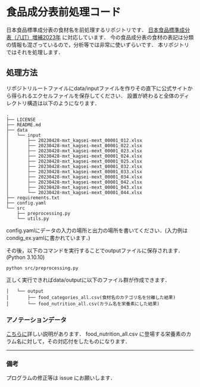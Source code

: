 # 食品成分表前処理コード
日本食品標準成分表の食材名を前処理するリポジトリです．
[日本食品標準成分表（八訂）増補2023年](https://www.mext.go.jp/a_menu/syokuhinseibun/mext_00001.html) に対応しています．
今の食品成分表の食材の表記は分類の情報も混ざっているので，分析等では非常に使いずらいです．
本リポジトリではそれを処理します．

## 処理方法
リポジトリルートファイルにdata/inputファイルを作りその直下に公式サイトから得られるエクセルファイルを保存してください．
設置が終わると全体のディレクトリ構造は以下のようになります．
```
.
├── LICENSE
├── README.md
├── data
│   └── input
│       ├── 20230428-mxt_kagsei-mext_00001_012.xlsx
│       ├── 20230428-mxt_kagsei-mext_00001_022.xlsx
│       ├── 20230428-mxt_kagsei-mext_00001_023.xlsx
│       ├── 20230428-mxt_kagsei-mext_00001_024.xlsx
│       ├── 20230428-mxt_kagsei-mext_00001_025.xlsx
│       ├── 20230428-mxt_kagsei-mext_00001_032.xlsx
│       ├── 20230428-mxt_kagsei-mext_00001_033.xlsx
│       ├── 20230428-mxt_kagsei-mext_00001_034.xlsx
│       ├── 20230428-mxt_kagsei-mext_00001_042.xlsx
│       ├── 20230428-mxt_kagsei-mext_00001_043.xlsx
│       └── 20230428-mxt_kagsei-mext_00001_044.xlsx
├── requirements.txt
├── config.yaml
└── src
    ├── preprocessing.py
    └── utils.py
```

config.yamlにデータの入力の場所と出力の場所を書いてください．(入力例はcondig_ex.yamlに書かれています．)

その後，以下のコマンドを実行することでoutputファイルに保存されます．(Python 3.10.10)

```
python src/preprocessing.py
```

正しく実行できればdata/outputに以下のファイル群が作成できます．
```
│   └── output
│       ├── food_categories_all.csv(食材名のカテゴリ名を分離した結果)
│       └── food_nutrition_all.csv(カラム名を栄養素にした結果)
```

### アノテーションデータ
[こちらに](./data/README.md)詳しい説明があります．
food_nutrition_all.csv に登場する栄養素のカラム名に対して，その対応付をしたものになります．

---
### 備考
プログラムの修正等は issue にお願いします．
